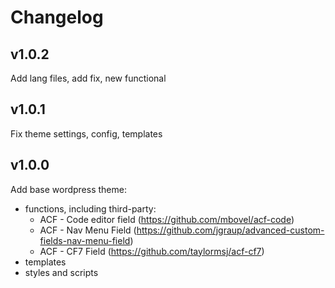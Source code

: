 # Changelog
## v1.0.2
Add lang files, add fix, new functional

## v1.0.1
Fix theme settings, config, templates

## v1.0.0
Add base wordpress theme:
- functions, including third-party:
	- ACF - Code editor field (https://github.com/mbovel/acf-code)
	- ACF - Nav Menu Field (https://github.com/jgraup/advanced-custom-fields-nav-menu-field)
	- ACF - CF7 Field (https://github.com/taylormsj/acf-cf7)
- templates
- styles and scripts
